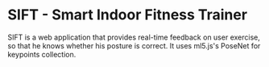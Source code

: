 # SIFT - Smart Indoor Fitness Trainer
SIFT is a web application that provides real-time feedback on user exercise, so that he knows whether his posture is correct. It uses ml5.js's PoseNet for keypoints collection.

